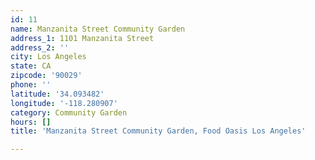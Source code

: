 ```yaml
---
id: 11
name: Manzanita Street Community Garden
address_1: 1101 Manzanita Street
address_2: ''
city: Los Angeles
state: CA
zipcode: '90029'
phone: ''
latitude: '34.093482'
longitude: '-118.280907'
category: Community Garden
hours: []
title: 'Manzanita Street Community Garden, Food Oasis Los Angeles'

---
```

